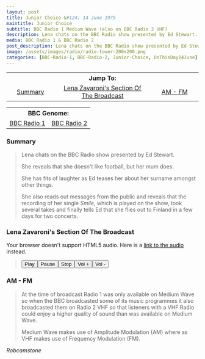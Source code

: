 ```yaml
---
layout: post
title: Junior Choice &#124; 14 June 1975
maintitle: Junior Choice
subtitle: BBC Radio 1 Medium Wave (also on BBC Radio 2 VHF)
description: Lena chats on the BBC Radio show presented by Ed Stewart.
media: BBC Radio 1 & BBC Radio 2
post_description: Lena chats on the BBC Radio show presented by Ed Stewart.
image: /assets/images/radio/radio-tower-200x200.png
categories: [BBC-Radio-1, BBC-Radio-2, Junior-Choice, OnThisDay14June]
---
```


<table style="margin-bottom: 0;">
<tr align="center">
<th colspan="3">Jump To:</th>
</tr>

<tr align="center">
<td style="width:25%;"><a href="#summary">Summary</a></td>
<td style="width:50%;"><a href="#lena-zavaronis-section-of-the-broadcast">Lena Zavaroni's Section Of The Broadcast</a></td>
<td style="width:25%;"><a href="#am---fm">AM - FM</a></td>
</tr>
</table>

<table>
<tr align="center">
<th colspan="3">BBC Genome:</th>
</tr>

<tr align="center">
<td colspan="2" style="width:50%;"><a href="https://genome.ch.bbc.co.uk/schedules/service_bbc_radio_one/1975-06-14#at-8.06">BBC Radio 1</a></td>
<td style="width:50%;"><a href="https://genome.ch.bbc.co.uk/schedules/service_bbc_radio_two/1975-06-14#at-8.06">BBC Radio 2</a></td>
</tr>
</table>

### Summary
> Lena chats on the BBC Radio show presented by Ed Stewart.
>
> She reveals that she doesn't like football, but her mum does.
>
> She has fits of laughter as Ed teases her about her surname amongst other things.
>
> She also reads out messages from the public and reveals that the recording of her single <i>Smile</i>, which is played on the show, took several takes and finally tells Ed that she flies out to Finland in a few days for two concerts.

### Lena Zavaroni's Section Of The Broadcast

<audio id="player" src="/assets/media/1975-06-14-Junior-Choice.mp3" type="audio/mpeg"><p>Your browser doesn't support HTML5 audio. Here is a <a href="/assets/media/1975-06-14-Junior-Choice.mp3">link to the audio</a> instead.</p></audio>
<blockquote>
  <div><button onclick="document.getElementById('player').play()">Play</button><button onclick="document.getElementById('player').pause()">Pause</button><button onclick="document.getElementById('player').pause(); document.getElementById('player').currentTime = 0;">Stop</button><button onclick="document.getElementById('player').volume += 0.1">Vol +</button><button onclick="document.getElementById('player').volume -= 0.1">Vol -</button></div>
</blockquote>

### AM - FM
> At the time of broadcast Radio 1 was only available on Medium Wave so when the BBC broadcasted some of its music programmes it also broadcasted them on Radio 2 VHF so that listeners with a VHF Radio could enjoy a higher quality of sound than was available on Medium Wave.
>
> Medium Wave makes use of Amplitude Modulation (AM) where as VHF makes use of Frequency Modulation (FM).

<cite>Robcamstone</cite>

